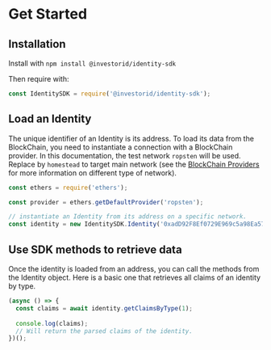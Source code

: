 # Get Started

## Installation

Install with `npm install @investorid/identity-sdk`

Then require with:
```javascript
const IdentitySDK = require('@investorid/identity-sdk');
```

## Load an Identity

The unique identifier of an Identity is its address.
To load its data from the BlockChain, you need to instantiate a connection with a BlockChain provider.
In this documentation, the test network `ropsten` will be used. Replace by `homestead` to target main network (see the [BlockChain Providers](blockchain-providers.md) for more information on different type of network).

```javascript
const ethers = require('ethers');

const provider = ethers.getDefaultProvider('ropsten');

// instantiate an Identity from its address on a specific network.
const identity = new IdentitySDK.Identity('0xadD92F8Ef0729E969c5a98Ea5740c9b644B362e3', provider);
```

## Use SDK methods to retrieve data

Once the identity is loaded from an address, you can call the methods from the Identity object.
Here is a basic one that retrieves all claims of an identity by type.

```javascript
(async () => {
  const claims = await identity.getClaimsByType(1);
  
  console.log(claims);
  // Will return the parsed claims of the identity.
})();
``` 
